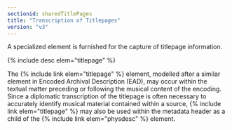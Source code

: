 ```yaml
---
sectionid: sharedTitlePages
title: "Transcription of Titlepages"
version: "v3"
---
```


A specialized element is furnished for the capture of titlepage information.



{% include desc elem="titlepage" %}




The {% include link elem="titlepage" %} element, modelled after a similar element in Encoded
Archival Description (EAD), may occur within the textual matter preceding or following
the
musical content of the encoding. Since a diplomatic transcription of the titlepage
is often
necessary to accurately identify musical material contained within a source, {% include link elem="titlepage" %} may also be used within the metadata header as a child of the
{% include link elem="physdesc" %} element.

